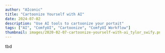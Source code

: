 ```yaml
---
author: "AIconic"
title: "Cartoonize Yourself with AI"
date: 2024-07-02
description: "Use AI tools to cartoonize your portait"
tags: ["AI", "ComfyUI", "Cartoonize", "ComfyUI Workflow"]
thumbnail: images/2020-02-07-cartoonize-yourself-with-ai_tylor_swify.png
---
```


tbd